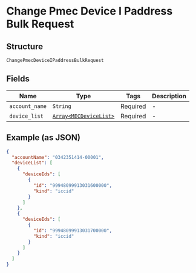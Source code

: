 
# Change Pmec Device I Paddress Bulk Request

## Structure

`ChangePmecDeviceIPaddressBulkRequest`

## Fields

| Name | Type | Tags | Description |
|  --- | --- | --- | --- |
| `account_name` | `String` | Required | - |
| `device_list` | [`Array<MECDeviceList>`](../../doc/models/mec-device-list.md) | Required | - |

## Example (as JSON)

```json
{
  "accountName": "0342351414-00001",
  "deviceList": [
    {
      "deviceIds": [
        {
          "id": "99948099913031600000",
          "kind": "iccid"
        }
      ]
    },
    {
      "deviceIds": [
        {
          "id": "99948099913031700000",
          "kind": "iccid"
        }
      ]
    }
  ]
}
```


